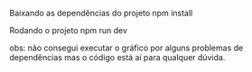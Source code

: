 Baixando as dependências do projeto
npm install

Rodando o projeto
npm run dev

obs: não consegui executar o gráfico por alguns problemas de dependências mas o código está aí para qualquer dúvida.
